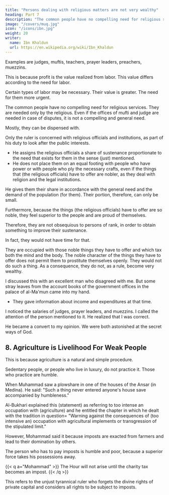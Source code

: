 ```yaml
---
title: "Persons dealing with religious matters are not very wealthy"
heading: Part 7
description: "The common people have no compelling need for religious services. They are needed only by the religious."
image: "/covers/muq.jpg"
icon: "/icons/ibn.jpg"
weight: 20
writer:
  name: Ibn Khaldun
  url: https://en.wikipedia.org/wiki/Ibn_Khaldun
---
```




Examples are judges, muftis, teachers, prayer leaders, preachers, muezzins.

This is because profit is the value realized from labor. This value differs according to the need for labor. 

Certain types of labor may be necessary. Their value is greater. The need for them more urgent.

The common people have no compelling need for religious services. They are needed only by the religious. Even if the offices of mufti and judge are needed in case of disputes, it is not a compelling and general need.

Mostly, they can be dispensed with. 

Only the ruler is concerned with religious officials and institutions, as part of his duty to look after the public interests. 
- He assigns the religious officials a share of sustenance proportionate to the need that exists for them in the sense (just) mentioned. 
- He does not place them on an equal footing with people who have power or with people who ply the necessary crafts, even if the things that (the religious officials) have to offer are nobler, as they deal with religion and the legal institutions. 

He gives them their share in accordance with the general need and the demand of the population (for them). Their portion,
therefore, can only be small. 

Furthermore, because the things (the religious officials) have to offer are so noble, they feel superior to the people and are proud of themselves.

Therefore, they are not obsequious to persons of rank, in order to obtain something to improve their sustenance. 

In fact, they would not have time for that.

They are occupied with those noble things they have to offer and which tax both the mind and the body. The noble character of the things they have to offer does not permit them to prostitute themselves openly. They would not do such a thing. As a consequence, they do not, as a rule, become very wealthy.

I discussed this with an excellent man who disagreed with me. But some stray leaves from the account books of the government offices in the palace of al-Ma'mun came into my hand. 
- They gave information about income and expenditures at that time. 

I noticed the salaries of judges, prayer leaders, and muezzins. I called the attention of the person mentioned to it. He realized that I was correct. 

He became a convert to my opinion. We were both astonished at the secret ways of God<!--  with regard to His creation and His wise (planning) concerning His worlds. -->.


## 8. Agriculture is Livelihood For Weak People

This is because agriculture is a natural and simple procedure.

Sedentary people, or people who live in luxury, do not practice it. Those who practice are humble. 

When Muhammad saw a plowshare in one of the houses of the Ansar (in Medina). He said: "Such a thing never entered anyone's house save accompanied by humbleness."

Al-Bukhari explained this (statement) as referring to too intense an occupation with (agriculture) and he entitled the chapter in which he dealt with the tradition in question= "Warning against the consequences of (too intensive an) occupation with agricultural implements or transgression of the stipulated limit." 

However, Mohammad said it because imposts are exacted from farmers and lead to their domination by others. 

The person who has to pay imposts is humble and poor, because a superior force takes his possessions away.

{{< q a="Mohammad" >}}
The Hour will not arise until the charity tax becomes an impost.
{{< /q >}}

This refers to the unjust tyrannical ruler who forgets the divine rights of private capital and considers all rights to be subject to imposts. 

